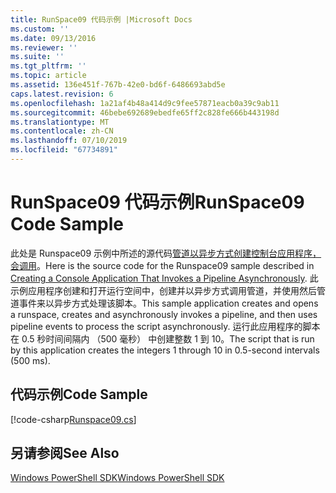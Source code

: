 ```yaml
---
title: RunSpace09 代码示例 |Microsoft Docs
ms.custom: ''
ms.date: 09/13/2016
ms.reviewer: ''
ms.suite: ''
ms.tgt_pltfrm: ''
ms.topic: article
ms.assetid: 136e451f-767b-42e0-bd6f-6486693abd5e
caps.latest.revision: 6
ms.openlocfilehash: 1a21af4b48a414d9c9fee57871eacb0a39c9ab11
ms.sourcegitcommit: 46bebe692689ebedfe65ff2c828fe666b443198d
ms.translationtype: MT
ms.contentlocale: zh-CN
ms.lasthandoff: 07/10/2019
ms.locfileid: "67734891"
---
```

# <a name="runspace09-code-sample"></a><span data-ttu-id="2086d-102">RunSpace09 代码示例</span><span class="sxs-lookup"><span data-stu-id="2086d-102">RunSpace09 Code Sample</span></span>

<span data-ttu-id="2086d-103">此处是 Runspace09 示例中所述的源代码[管道以异步方式创建控制台应用程序，会调用](https://msdn.microsoft.com/en-us/198c1c94-2a06-457e-93ce-c0d910618e47)。</span><span class="sxs-lookup"><span data-stu-id="2086d-103">Here is the source code for the Runspace09 sample described in [Creating a Console Application That Invokes a Pipeline Asynchronously](https://msdn.microsoft.com/en-us/198c1c94-2a06-457e-93ce-c0d910618e47).</span></span> <span data-ttu-id="2086d-104">此示例应用程序创建和打开运行空间中，创建并以异步方式调用管道，并使用然后管道事件来以异步方式处理该脚本。</span><span class="sxs-lookup"><span data-stu-id="2086d-104">This sample application creates and opens a runspace, creates and asynchronously invokes a pipeline, and then uses pipeline events to process the script asynchronously.</span></span> <span data-ttu-id="2086d-105">运行此应用程序的脚本在 0.5 秒时间间隔内 （500 毫秒） 中创建整数 1 到 10。</span><span class="sxs-lookup"><span data-stu-id="2086d-105">The script that is run by this application creates the integers 1 through 10 in 0.5-second intervals (500 ms).</span></span>

## <a name="code-sample"></a><span data-ttu-id="2086d-106">代码示例</span><span class="sxs-lookup"><span data-stu-id="2086d-106">Code Sample</span></span>

[!code-csharp[Runspace09.cs](../../powershell-sdk-samples/SDK-2.0/csharp/Runspace09/Runspace09.cs#L11-L113 "Runspace09.cs")]

## <a name="see-also"></a><span data-ttu-id="2086d-107">另请参阅</span><span class="sxs-lookup"><span data-stu-id="2086d-107">See Also</span></span>

[<span data-ttu-id="2086d-108">Windows PowerShell SDK</span><span class="sxs-lookup"><span data-stu-id="2086d-108">Windows PowerShell SDK</span></span>](../windows-powershell-reference.md)